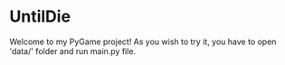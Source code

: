 # UntilDie
Welcome to my PyGame project! As you wish to try it, you have to open 'data/' folder and run main.py file.
